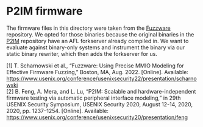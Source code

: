 # P2IM firmware

The firmware files in this directory were taken from the [Fuzzware](https://github.com/fuzzware-fuzzer/fuzzware/tree/898ba4369623032952ddb817f4ad52850c4b8d80)
repository. We opted for those binaries because the original binaries in the
[P2IM](https://github.com/RiS3-Lab/p2im-real_firmware/tree/d4c7456574ce2c2ed038e6f14fea8e3142b3c1f7)
repository have an AFL forkserver already compiled in.
We want to evaluate against binary-only systems and instrument the binary via
our static binary rewriter, which then adds the forkserver for us.

[1] T. Scharnowski et al., “Fuzzware: Using Precise MMIO Modeling for Effective
    Firmware Fuzzing,” Boston, MA, Aug. 2022. [Online]. Available:
    https://www.usenix.org/conference/usenixsecurity22/presentation/scharnowski  
[2] B. Feng, A. Mera, and L. Lu, “P2IM: Scalable and hardware-independent
    firmware testing via automatic peripheral interface modeling,” in 29th
    USENIX Security Symposium, USENIX Security 2020, August 12-14, 2020, 2020,
    pp. 1237–1254. [Online]. Available:
    https://www.usenix.org/conference/usenixsecurity20/presentation/feng

